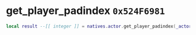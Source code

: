 # get_player_padindex `0x524F6981`

```lua
local result --[[ integer ]] = natives.actor.get_player_padindex(_actor --[[ integer ]])
```